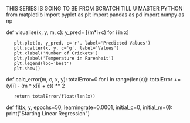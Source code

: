 THIS SERIES IS GOING TO BE FROM SCRATCH TILL U MASTER PYTHON
from matplotlib import pyplot as plt
import pandas as pd
import numpy as np

def visualise(x, y, m, c):
       y_pred= [(m*i+c) for i in x]

       plt.plot(x, y_pred, c='r', label='Predicted Values')
       plt.scatter(x, y, c='g', label='Values')
       plt.xlabel('Number of Crickets')
       plt.ylabel('Temperature in Farenheit')
       plt.legend(loc='best')
       plt.show()


def calc_error(m, c, x, y):
       totalError=0
       for i in range(len(x)):
              totalError += (y[i] - (m * x[i] + c)) ** 2

       return totalError/float(len(x))

def fit(x, y, epochs=50, learningrate=0.0001, initial_c=0, initial_m=0):
       print("Starting Linear Regression")
